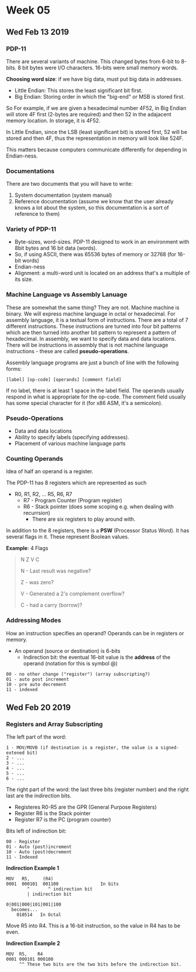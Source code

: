 # Week 05

## Wed Feb 13 2019

### PDP-11
There are several variants of machine. This changed bytes from 6-bit to 8-bits.
8 bit bytes were I/O characters. 16-bits were small memory words.

**Choosing word size**: if we have big data, must put big data in addresses.
  + Little Endian: This stores the least significant bit first.
  + Big Endian: Storing order in which the "big-end" or MSB is stored first.

  So For example, if we are given a hexadecimal number 4F52, in Big Endian will
  store 4F first (2-bytes are required) and then 52 in the adajacent memory
  location. In storage, it is 4F52.

  In Little Endian, since the LSB (least significant bit) is stored first, 52
  will be stored and then 4F, thus the representation in memory will look like
  524F.
  
This matters because computers communicate differently for depending in
Endian-ness.

### Documentations
There are two documents that you will have to write:
1. System documentation (system manual)
2. Reference documentation (assume we know that the user already knows a lot
   about the system, so this documentation is a sort of reference to them)

### Variety of PDP-11
+ Byte-sizes, word-sizes. PDP-11 designed to work in an environment with 8bit
  bytes and 16 bit data (words).
+ So, if using ASCII, there was 65536 bytes of memory or 32768 (for 16-bit
  words)
+ Endian-ness
+ Alignment: a multi-word unit is located on an address that's a multiple of
  its size.

### Machine Language vs Assembly Lanuage
These are somewhat the same thing? They are not. Machine machine is binary. We
will express machine language in octal or hexadecimal. For assembly language,
it is a textual form of instructions. There are a total of 7 different
instructions. These instructions are turned into four bit patterns which are
then turned into another bit pattern to represent a pattern of hexadecimal. In
assembly, we want to specify data and data locations. There will be
instructions in assembly that is not machine language instructions - these are
called **pseudo-operations**.

Assembly language programs are just a bunch of line with the following forms:

```
[label] [op-code] [operands] [comment field]
```

If no label, there is at least 1 space in the label field. The operands usually
respond in what is appropriate for the op-code. The comment field usually has
some special character for it (for x86 ASM, it's a semicolon).


### Pseudo-Operations
+ Data and data locations
+ Ability to specify labels (specifying addresses).
+ Placement of various machine language parts

### Counting Operands
Idea of half an operand is a register.

The PDP-11 has 8 registers which are represented as such
+ R0, R1, R2, ... R5, R6, R7
  + R7 - Program Counter (Program register)
  + R6 - Stack pointer (does some scoping e.g. when dealing with recurrsion)
    + There are six registers to play around with.

In addition to the 8 registers, there is a **PSW** (Processor Status Word). It
has several flags in it. These represent Boolean values.

**Example**: 4 Flags
> N  Z  V  C
>
> N - Last result was negative?
>
> Z - was zero?
>
> V - Generated a 2's complement overflow?
>
> C - had a carry (borrow)?

### Addressing Modes
How an instruction specifies an operand? Operands can be in registers or
memory.
+ An operand (source or destination) is 6-bits
  + Indirection bit: the eventual 16-bit value is the **address** of the
    operand (notation for this is symbol @)

```
00 - no other change ("register") (array subscripting?)
01 - auto post increment
10 - pre auto decrement
11 - indexed
```

## Wed Feb 20 2019

### Registers and Array Subscripting

The left part of the word:

```
1 - MOV/MOVB (if destination is a register, the value is a signed-extened bit)
2 - ...
3 - ...
4 - ...
5 - ...
6 - ...
```

The right part of the word: the last three bits (register number) and the right
last are the indirection bits.

+ Registeres R0-R5 are the GPR (General Purpose Registers)
+ Register R6 is the Stack pointer
+ Register R7 is the PC (program counter)

Bits left of indirection bit:

```
00 - Register
01 - Auto (post)increment
10 - Auto (post)decrement
11 - Indexed
```

**Indirection Example 1**

```
MOV   R5,     (R4)             
0001  000101  001100                In bits
        ^       ^ indirection bit
        | indirection bit

0|001|000|101|001|100
  becomes...
    010514   In Octal
```

Move R5 into R4. This is a 16-bit instruction, so the value in R4 has to be
even.

**Indirection Example 2**

```
MOV  R5,    R4
0001 000101 000100
     ^^ These two bits are the two bits before the indirection bit.
```
